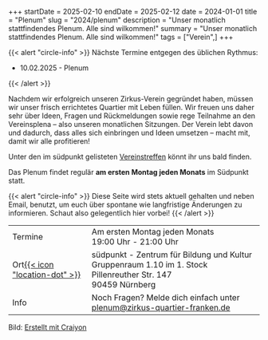 +++
startDate = 2025-02-10
endDate = 2025-02-12
date = 2024-01-01
title = "Plenum"
slug =  "2024/plenum"
description = "Unser monatlich stattfindendes Plenum. Alle sind wilkommen!"
summary = "Unser monatlich stattfindendes Plenum. Alle sind wilkommen!"
tags = ["Verein",]
+++

{{< alert "circle-info" >}}
Nächste Termine entgegen des üblichen Rythmus:

- 10.02.2025 - Plenum

{{< /alert >}}


Nachdem wir erfolgreich unseren Zirkus-Verein gegründet haben, müssen wir unser frisch errichtetes Quartier mit Leben füllen. Wir freuen uns daher sehr über Ideen, Fragen und Rückmeldungen sowie rege Teilnahme an den Vereinsplena – also unseren monatlichen Sitzungen. Der Verein lebt davon und dadurch, dass alles sich einbringen und Ideen umsetzen – macht mit, damit wir alle profitieren!

Unter den im südpunkt gelisteten [Vereinstreffen](https://www.nuernberg.de/internet/suedpunkt/treffs.html) könnt ihr uns bald finden.

Das Plenum findet regulär **am ersten Montag jeden Monats** im Südpunkt statt.

{{< alert "circle-info" >}}
Diese Seite wird stets aktuell gehalten und neben Email, benutzt, um euch über spontane wie langfristige Änderungen zu informieren. Schaut also gelegentlich hier vorbei!
{{< /alert >}}

|||
|---|---|
|Termine| Am ersten Montag jeden Monats<br>19:00 Uhr - 21:00 Uhr<br>|
|Ort[{{< icon "location-dot" >}}](https://maps.app.goo.gl/86Errct7bmuipZER9)|südpunkt - Zentrum für Bildung und Kultur<br>Gruppenraum 1.10 im 1. Stock<br>Pillenreuther Str. 147<br>90459 Nürnberg|
|Info| Noch Fragen? Melde dich einfach unter plenum@zirkus-quartier-franken.de|


Bild: [Erstellt mit Craiyon](https://www.craiyon.com/)

